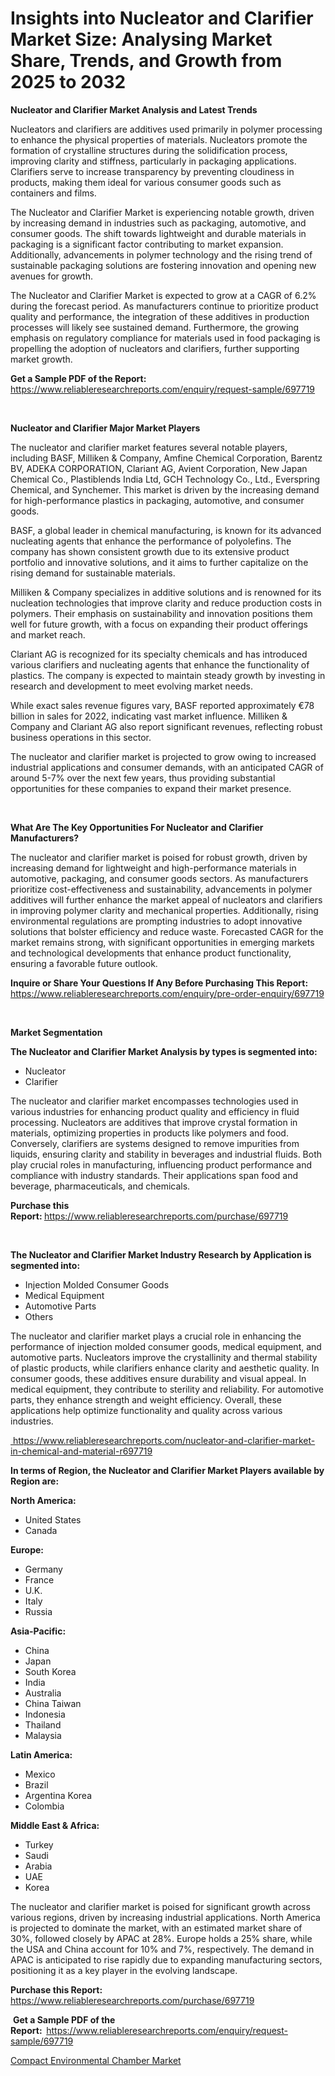 <p><h1>Insights into Nucleator and Clarifier Market Size: Analysing Market Share, Trends, and Growth from 2025 to 2032</h1></p><p><strong>Nucleator and Clarifier Market Analysis and Latest Trends</strong></p>
<p><p>Nucleators and clarifiers are additives used primarily in polymer processing to enhance the physical properties of materials. Nucleators promote the formation of crystalline structures during the solidification process, improving clarity and stiffness, particularly in packaging applications. Clarifiers serve to increase transparency by preventing cloudiness in products, making them ideal for various consumer goods such as containers and films.</p><p>The Nucleator and Clarifier Market is experiencing notable growth, driven by increasing demand in industries such as packaging, automotive, and consumer goods. The shift towards lightweight and durable materials in packaging is a significant factor contributing to market expansion. Additionally, advancements in polymer technology and the rising trend of sustainable packaging solutions are fostering innovation and opening new avenues for growth.</p><p>The Nucleator and Clarifier Market is expected to grow at a CAGR of 6.2% during the forecast period. As manufacturers continue to prioritize product quality and performance, the integration of these additives in production processes will likely see sustained demand. Furthermore, the growing emphasis on regulatory compliance for materials used in food packaging is propelling the adoption of nucleators and clarifiers, further supporting market growth.</p></p>
<p><strong>Get a Sample PDF of the Report:&nbsp;</strong> <a href="https://www.reliableresearchreports.com/enquiry/request-sample/697719?utm_campaign=2251&utm_medium=2&utm_source=Github&utm_content=ia&utm_term=23032025&utm_id=nucleator-and-clarifier">https://www.reliableresearchreports.com/enquiry/request-sample/697719</a></p>
<p>&nbsp;</p>
<p><strong>Nucleator and Clarifier Major Market Players</strong></p>
<p><p>The nucleator and clarifier market features several notable players, including BASF, Milliken & Company, Amfine Chemical Corporation, Barentz BV, ADEKA CORPORATION, Clariant AG, Avient Corporation, New Japan Chemical Co., Plastiblends India Ltd, GCH Technology Co., Ltd., Everspring Chemical, and Synchemer. This market is driven by the increasing demand for high-performance plastics in packaging, automotive, and consumer goods.</p><p>BASF, a global leader in chemical manufacturing, is known for its advanced nucleating agents that enhance the performance of polyolefins. The company has shown consistent growth due to its extensive product portfolio and innovative solutions, and it aims to further capitalize on the rising demand for sustainable materials.</p><p>Milliken & Company specializes in additive solutions and is renowned for its nucleation technologies that improve clarity and reduce production costs in polymers. Their emphasis on sustainability and innovation positions them well for future growth, with a focus on expanding their product offerings and market reach.</p><p>Clariant AG is recognized for its specialty chemicals and has introduced various clarifiers and nucleating agents that enhance the functionality of plastics. The company is expected to maintain steady growth by investing in research and development to meet evolving market needs.</p><p>While exact sales revenue figures vary, BASF reported approximately €78 billion in sales for 2022, indicating vast market influence. Milliken & Company and Clariant AG also report significant revenues, reflecting robust business operations in this sector.</p><p>The nucleator and clarifier market is projected to grow owing to increased industrial applications and consumer demands, with an anticipated CAGR of around 5-7% over the next few years, thus providing substantial opportunities for these companies to expand their market presence.</p></p>
<p>&nbsp;</p>
<p><strong>What Are The Key Opportunities For Nucleator and Clarifier Manufacturers?</strong></p>
<p><p>The nucleator and clarifier market is poised for robust growth, driven by increasing demand for lightweight and high-performance materials in automotive, packaging, and consumer goods sectors. As manufacturers prioritize cost-effectiveness and sustainability, advancements in polymer additives will further enhance the market appeal of nucleators and clarifiers in improving polymer clarity and mechanical properties. Additionally, rising environmental regulations are prompting industries to adopt innovative solutions that bolster efficiency and reduce waste. Forecasted CAGR for the market remains strong, with significant opportunities in emerging markets and technological developments that enhance product functionality, ensuring a favorable future outlook.</p></p>
<p><strong>Inquire or Share Your Questions If Any Before Purchasing This Report:</strong> <a href="https://www.reliableresearchreports.com/enquiry/pre-order-enquiry/697719?utm_campaign=2251&utm_medium=2&utm_source=Github&utm_content=ia&utm_term=23032025&utm_id=nucleator-and-clarifier">https://www.reliableresearchreports.com/enquiry/pre-order-enquiry/697719</a></p>
<p>&nbsp;</p>
<p><strong>Market Segmentation</strong></p>
<p><strong>The Nucleator and Clarifier Market Analysis by types is segmented into:</strong></p>
<p><ul><li>Nucleator</li><li>Clarifier</li></ul></p>
<p><p>The nucleator and clarifier market encompasses technologies used in various industries for enhancing product quality and efficiency in fluid processing. Nucleators are additives that improve crystal formation in materials, optimizing properties in products like polymers and food. Conversely, clarifiers are systems designed to remove impurities from liquids, ensuring clarity and stability in beverages and industrial fluids. Both play crucial roles in manufacturing, influencing product performance and compliance with industry standards. Their applications span food and beverage, pharmaceuticals, and chemicals.</p></p>
<p><strong>Purchase this Report:&nbsp;</strong><a href="https://www.reliableresearchreports.com/purchase/697719?utm_campaign=2251&utm_medium=2&utm_source=Github&utm_content=ia&utm_term=23032025&utm_id=nucleator-and-clarifier">https://www.reliableresearchreports.com/purchase/697719</a></p>
<p>&nbsp;</p>
<p><strong>The Nucleator and Clarifier Market Industry Research by Application is segmented into:</strong></p>
<p><ul><li>Injection Molded Consumer Goods</li><li>Medical Equipment</li><li>Automotive Parts</li><li>Others</li></ul></p>
<p><p>The nucleator and clarifier market plays a crucial role in enhancing the performance of injection molded consumer goods, medical equipment, and automotive parts. Nucleators improve the crystallinity and thermal stability of plastic products, while clarifiers enhance clarity and aesthetic quality. In consumer goods, these additives ensure durability and visual appeal. In medical equipment, they contribute to sterility and reliability. For automotive parts, they enhance strength and weight efficiency. Overall, these applications help optimize functionality and quality across various industries.</p></p>
<p><a href="https://www.reliableresearchreports.com/nucleator-and-clarifier-market-in-chemical-and-material-r697719?utm_campaign=2251&utm_medium=2&utm_source=Github&utm_content=ia&utm_term=23032025&utm_id=nucleator-and-clarifier">&nbsp;https://www.reliableresearchreports.com/nucleator-and-clarifier-market-in-chemical-and-material-r697719</a></p>
<p><strong>In terms of Region, the Nucleator and Clarifier Market Players available by Region are:</strong></p>
<p>
    <p> <strong> North America: </strong>
        <ul>
            <li>United States</li>
            <li>Canada</li>
        </ul>
        </p> 
    <p> <strong> Europe: </strong>
        <ul>
            <li>Germany</li>
            <li>France</li>
            <li>U.K.</li>
            <li>Italy</li>
            <li>Russia</li>
        </ul>
        </p> 
    <p> <strong> Asia-Pacific: </strong>
        <ul>
            <li>China</li>
            <li>Japan</li>
            <li>South Korea</li>
            <li>India</li>
            <li>Australia</li>
            <li>China Taiwan</li>
            <li>Indonesia</li>
            <li>Thailand</li>
            <li>Malaysia</li>
        </ul>
        </p> 
    <p> <strong> Latin America: </strong>
        <ul>
            <li>Mexico</li>
            <li>Brazil</li>
            <li>Argentina Korea</li>
            <li>Colombia</li>
        </ul>
        </p> 
    <p> <strong> Middle East & Africa: </strong>
        <ul>
            <li>Turkey</li>
            <li>Saudi</li>
            <li>Arabia</li>
            <li>UAE</li>
            <li>Korea</li>
        </ul>
    </p>
    </p>
<p><p>The nucleator and clarifier market is poised for significant growth across various regions, driven by increasing industrial applications. North America is projected to dominate the market, with an estimated market share of 30%, followed closely by APAC at 28%. Europe holds a 25% share, while the USA and China account for 10% and 7%, respectively. The demand in APAC is anticipated to rise rapidly due to expanding manufacturing sectors, positioning it as a key player in the evolving landscape.</p></p>
<p><strong>Purchase this Report: </strong><a href="https://www.reliableresearchreports.com/purchase/697719?utm_campaign=2251&utm_medium=2&utm_source=Github&utm_content=ia&utm_term=23032025&utm_id=nucleator-and-clarifier">https://www.reliableresearchreports.com/purchase/697719</a></p>
<p>&nbsp;<strong>Get a Sample PDF of the Report:&nbsp;&nbsp;</strong><a href="https://www.reliableresearchreports.com/enquiry/request-sample/697719?utm_campaign=2251&utm_medium=2&utm_source=Github&utm_content=ia&utm_term=23032025&utm_id=nucleator-and-clarifier">https://www.reliableresearchreports.com/enquiry/request-sample/697719</a></p>
<p><strong></strong></p>
<p><p><a href="https://github.com/AngelaWalsh696/Market-Research-Report-List-2/blob/main/compact-environmental-chamber-market.md?utm_campaign=2251&utm_medium=2&utm_source=Github&utm_content=ia&utm_term=23032025&utm_id=nucleator-and-clarifier">Compact Environmental Chamber Market</a></p></p>